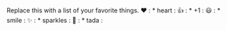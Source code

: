 Replace this with a list of your favorite things.
❤️	: * heart :
👍	: * +1 :
😃 : * smile :
✨	: * sparkles :
🎉	: * tada :
